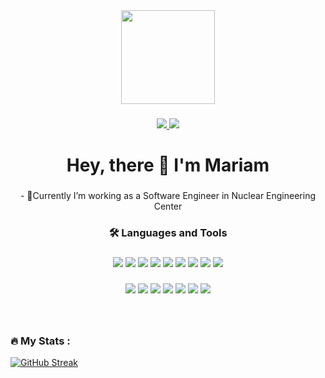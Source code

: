 <div align="center">
  <img height="150" src="https://camo.githubusercontent.com/691cdc5f9c4dc0e88650b97d480af9237d9422963bd1184f95e00087d3aa8bbd/68747470733a2f2f692e696d6775722e636f6d2f72486c456444712e676966"  />
</div>

###

<div align="center">

  <a href="https://www.linkedin.com/in/mariam-nozadze-38b895203/" target="_blank">
    <img src="https://img.shields.io/badge/LinkedIn-0077B5?style=for-the-badge&logo=linkedin&logoColor=white"/>
  </a>  

  <a href="marriamnozadze@gmail.com" target="_blank">
    <img src="https://img.shields.io/badge/Gmail-D14836?style=for-the-badge&logo=gmail&logoColor=white"/>
  </a>

</div>

###

<h1 align="center">Hey, there 👋 I'm Mariam</h1>

###

<p align="center">- 🔭Currently I’m working as a Software Engineer in Nuclear Engineering Center</p>

###

<h3 align="center">🛠 Languages and Tools </h3>

###

<div align="center">
<img src="https://img.shields.io/badge/JavaScript-323330?style=for-the-badge&logo=javascript&logoColor=F7DF1E"/> 
<img src="https://img.shields.io/badge/React-20232A?style=for-the-badge&logo=react&logoColor=61DAFB"/> 
<img src="https://img.shields.io/badge/Node.js-43853D?style=for-the-badge&logo=node.js&logoColor=white"/> 
<img src="https://img.shields.io/badge/PHP-777BB4?style=for-the-badge&logo=php&logoColor=white"/> 
<img src="https://img.shields.io/badge/MySQL-00000F?style=for-the-badge&logo=mysql&logoColor=white"/> 
<img src="https://img.shields.io/badge/MongoDB-4EA94B?style=for-the-badge&logo=mongodb&logoColor=white"/> 
<img src="https://img.shields.io/badge/Linux-FCC624?style=for-the-badge&logo=linux&logoColor=black"/> 
<img src="https://img.shields.io/badge/Powershell-2CA5E0?style=for-the-badge&logo=powershell&logoColor=white"/> 
<img src="https://img.shields.io/badge/Jest-323330?style=for-the-badge&logo=Jest&logoColor=white"/> 


</div>

###

<div align="center">
<img src="https://img.shields.io/badge/HTML5-E34F26?style=for-the-badge&logo=html5&logoColor=white"/> 
<img src="https://img.shields.io/badge/CSS3-1572B6?style=for-the-badge&logo=css3&logoColor=white"/> 
<img src="https://img.shields.io/badge/Tailwind_CSS-38B2AC?style=for-the-badge&logo=tailwind-css&logoColor=white"/>
<img src="hhttps://img.shields.io/badge/Sass-CC6699?style=for-the-badge&logo=sass&logoColor=white"/> 
<img src="https://img.shields.io/badge/Bootstrap-563D7C?style=for-the-badge&logo=bootstrap&logoColor=white"/> 
<img src="https://img.shields.io/badge/styled--components-DB7093?style=for-the-badge&logo=styled-components&logoColor=white"/> 
<img src="https://img.shields.io/badge/Material--UI-0081CB?style=for-the-badge&logo=material-ui&logoColor=white"/> 

</div>

###

<br>

<h3 align="left">🔥   My Stats :</h3>


  [![GitHub Streak](https://streak-stats.demolab.com?user=mariamnozadze&theme=tokyonight&date_format=n%2Fj%5B%2FY%5D)](https://git.io/streak-stats)



###
